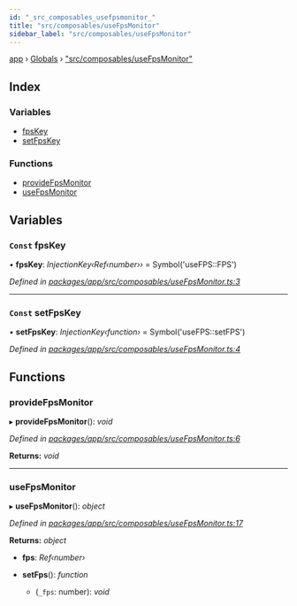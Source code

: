 ```yaml
---
id: "_src_composables_usefpsmonitor_"
title: "src/composables/useFpsMonitor"
sidebar_label: "src/composables/useFpsMonitor"
---
```


[app](../index.md) › [Globals](../globals.md) › ["src/composables/useFpsMonitor"](_src_composables_usefpsmonitor_.md)

## Index

### Variables

* [fpsKey](_src_composables_usefpsmonitor_.md#const-fpskey)
* [setFpsKey](_src_composables_usefpsmonitor_.md#const-setfpskey)

### Functions

* [provideFpsMonitor](_src_composables_usefpsmonitor_.md#providefpsmonitor)
* [useFpsMonitor](_src_composables_usefpsmonitor_.md#usefpsmonitor)

## Variables

### `Const` fpsKey

• **fpsKey**: *InjectionKey‹Ref‹number››* = Symbol('useFPS::FPS')

*Defined in [packages/app/src/composables/useFpsMonitor.ts:3](https://github.com/will-hart/pixatore/blob/5d54977/packages/app/src/composables/useFpsMonitor.ts#L3)*

___

### `Const` setFpsKey

• **setFpsKey**: *InjectionKey‹function›* = Symbol('useFPS::setFPS')

*Defined in [packages/app/src/composables/useFpsMonitor.ts:4](https://github.com/will-hart/pixatore/blob/5d54977/packages/app/src/composables/useFpsMonitor.ts#L4)*

## Functions

###  provideFpsMonitor

▸ **provideFpsMonitor**(): *void*

*Defined in [packages/app/src/composables/useFpsMonitor.ts:6](https://github.com/will-hart/pixatore/blob/5d54977/packages/app/src/composables/useFpsMonitor.ts#L6)*

**Returns:** *void*

___

###  useFpsMonitor

▸ **useFpsMonitor**(): *object*

*Defined in [packages/app/src/composables/useFpsMonitor.ts:17](https://github.com/will-hart/pixatore/blob/5d54977/packages/app/src/composables/useFpsMonitor.ts#L17)*

**Returns:** *object*

* **fps**: *Ref‹number›*

* **setFps**(): *function*

  * (`_fps`: number): *void*
